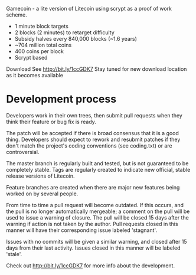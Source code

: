 Gamecoin - a lite version of Litecoin using scrypt as a proof of work scheme.

- 1 minute block targets
- 2 blocks (2 minutes) to retarget difficulty
- Subsidy halves every 840,000 blocks (~1.6 years)
- ~704 million total coins
- 400 coins per block
- Scrypt based
 
Download
See http://bit.ly/1ccGDK7 Stay tuned for new download location as it becomes available

Development process
===================

Developers work in their own trees, then submit pull requests when
they think their feature or bug fix is ready.

The patch will be accepted if there is broad consensus that it is a
good thing.  Developers should expect to rework and resubmit patches
if they don't match the project's coding conventions (see coding.txt)
or are controversial.

The master branch is regularly built and tested, but is not guaranteed
to be completely stable. Tags are regularly created to indicate new
official, stable release versions of Litecoin.

Feature branches are created when there are major new features being
worked on by several people.

From time to time a pull request will become outdated. If this occurs, and
the pull is no longer automatically mergeable; a comment on the pull will
be used to issue a warning of closure. The pull will be closed 15 days
after the warning if action is not taken by the author. Pull requests closed
in this manner will have their corresponding issue labeled 'stagnant'.

Issues with no commits will be given a similar warning, and closed after
15 days from their last activity. Issues closed in this manner will be 
labeled 'stale'. 

Check out http://bit.ly/1ccGDK7 for more info about the development.
